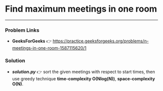 # Find maximum meetings in one room

---

### Problem Links
- **__GeeksForGeeks__** :point_right: https://practice.geeksforgeeks.org/problems/n-meetings-in-one-room-1587115620/1

### Solution
- **_solution.py_** :point_right: sort the given meetings with respect to start times, then use greedy technique **time-complexity O(Nlog(N))**, **space-complexity O(N)**.
